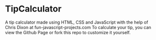 # TipCalculator

A tip calculator made using HTML, CSS and JavaScript with the help of Chris Dixon at fun-javascript-projects.com
To calculate your tip, you can view the Github Page or fork this repo to customize it yourself.
